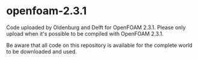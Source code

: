# openfoam-2.3.1

Code uploaded by Oldenburg and Delft for OpenFOAM 2.3.1. Please only upload when it's possible to be compiled with OpenFOAM 2.3.1.

Be aware that all code on this repository is available for the complete world to be downloaded and used.
